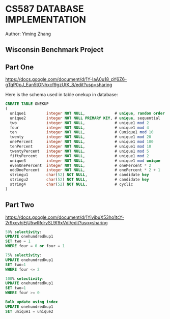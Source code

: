 # CS587 DATABASE IMPLEMENTATION

Author: Yiming Zhang

## Wisconsin Benchmark Project
## Part One

https://docs.google.com/document/d/1Y-IaA0u18_pY6Z6-gTqP0pJ_Ean5tONhxcf9gzUtK_8/edit?usp=sharing

Here is the schema used in table onekup in database:

```SQL
CREATE TABLE ONEKUP
(
  unique1         integer NOT NULL,             # unique, random order
  unique2         integer NOT NULL PRIMARY KEY, # unique, sequential
  two             integer NOT NULL,             # unique1 mod 2
  four            integer NOT NULL,             # unique1 mod 4
  ten             integer NOT NULL,             # Cunique1 mod 10
  twenty          integer NOT NULL,             # unique1 mod 20
  onePercent      integer NOT NULL,             # unique1 mod 100
  tenPercent      integer NOT NULL,             # unique1 mod 10
  twentyPercent   integer NOT NULL,             # unique1 mod 5
  fiftyPercent    integer NOT NULL,             # unique1 mod 2
  unique3         integer NOT NULL,             # unique1 mod unique
  evenOnePercent  integer NOT NULL,             # onePercent * 2
  oddOnePercent   integer NOT NULL,             # onePercent * 2 + 1
  stringu1        char(52) NOT NULL,            # candidate key
  stringu2        char(52) NOT NULL,            # candidate key
  string4         char(52) NOT NULL,            # cyclic
)
```

## Part Two

https://docs.google.com/document/d/1YivibuX53ho1tcY-2r9xcyhjEjU5wIRdrySL9f9xVdI/edit?usp=sharing

```SQL
50% selectivity:
UPDATE onehundredkup1
SET two = 1
WHERE four = 0 or four = 1

75% selectivity:
UPDATE onehundredkup1
SET two=1
WHERE four <= 2

100% selectivity:
UPDATE onehundredkup1
SET two=1
WHERE four >= 0

Bulk update using index
UPDATE onehundredkup1
SET unique1 = unique2

```


